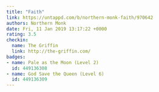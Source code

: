 ```yaml
---
title: "Faith"
link: https://untappd.com/b/northern-monk-faith/970642
authors: Northern Monk
date: Fri, 11 Jan 2019 13:17:22 +0000
rating: 3.5
checkin:
  name: The Griffin
  link: http://the-griffin.com/
badges:
- name: Pale as the Moon (Level 2)
  id: 449136308
- name: God Save the Queen (Level 6)
  id: 449136309
---
```

